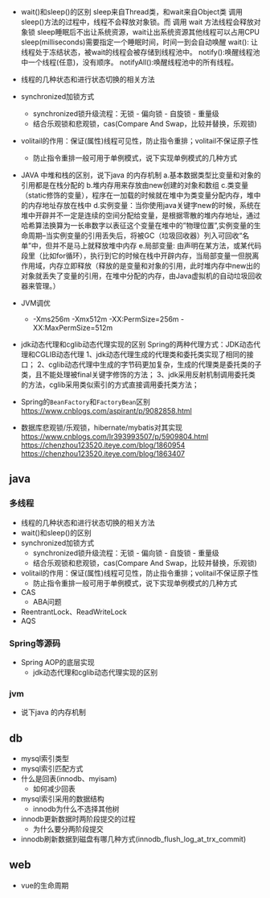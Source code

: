 

- wait()和sleep()的区别
sleep来自Thread类，和wait来自Object类
调用sleep()方法的过程中，线程不会释放对象锁。而 调用 wait 方法线程会释放对象锁
sleep睡眠后不出让系统资源，wait让出系统资源其他线程可以占用CPU
sleep(milliseconds)需要指定一个睡眠时间，时间一到会自动唤醒
wait(): 让线程处于冻结状态，被wait的线程会被存储到线程池中。
notify():唤醒线程池中一个线程(任意)，没有顺序。
notifyAll():唤醒线程池中的所有线程。

- 线程的几种状态和进行状态切换的相关方法

- synchronized加锁方式
    - synchronized锁升级流程：无锁 - 偏向锁 - 自旋锁 - 重量级
    - 结合乐观锁和悲观锁，cas(Compare And Swap，比较并替换，乐观锁)
- volitail的作用：保证(属性)线程可见性，防止指令重排；volitail不保证原子性
    - 防止指令重排一般可用于单例模式，说下实现单例模式的几种方式


- JAVA 中堆和栈的区别，说下java 的内存机制
a.基本数据类型比变量和对象的引用都是在栈分配的
b.堆内存用来存放由new创建的对象和数组
c.类变量（static修饰的变量），程序在一加载的时候就在堆中为类变量分配内存，堆中的内存地址存放在栈中
d.实例变量：当你使用java关键字new的时候，系统在堆中开辟并不一定是连续的空间分配给变量，是根据零散的堆内存地址，通过哈希算法换算为一长串数字以表征这个变量在堆中的”物理位置”,实例变量的生命周期–当实例变量的引用丢失后，将被GC（垃圾回收器）列入可回收“名单”中，但并不是马上就释放堆中内存
e.局部变量: 由声明在某方法，或某代码段里（比如for循环），执行到它的时候在栈中开辟内存，当局部变量一但脱离作用域，内存立即释放（释放的是变量和对象的引用，此时堆内存中new出的对象就丢失了变量的引用，在堆中分配的内存，由Java虚拟机的自动垃圾回收器来管理。）

- JVM调优
    - -Xms256m -Xmx512m -XX:PermSize=256m -XX:MaxPermSize=512m


- jdk动态代理和cglib动态代理实现的区别
Spring的两种代理方式：JDK动态代理和CGLIB动态代理
1、jdk动态代理生成的代理类和委托类实现了相同的接口；
2、cglib动态代理中生成的字节码更加复杂，生成的代理类是委托类的子类，且不能处理被final关键字修饰的方法；
3、jdk采用反射机制调用委托类的方法，cglib采用类似索引的方式直接调用委托类方法；

- Spring的`BeanFactory`和`FactoryBean`区别 https://www.cnblogs.com/aspirant/p/9082858.html


- 数据库悲观锁/乐观锁，hibernate/mybatis对其实现
https://www.cnblogs.com/lr393993507/p/5909804.html
https://chenzhou123520.iteye.com/blog/1860954
https://chenzhou123520.iteye.com/blog/1863407

## java

### 多线程

- 线程的几种状态和进行状态切换的相关方法
- wait()和sleep()的区别
- synchronized加锁方式
    - synchronized锁升级流程：无锁 - 偏向锁 - 自旋锁 - 重量级
    - 结合乐观锁和悲观锁，cas(Compare And Swap，比较并替换，乐观锁)
- volitail的作用：保证(属性)线程可见性，防止指令重排；volitail不保证原子性
    - 防止指令重排一般可用于单例模式，说下实现单例模式的几种方式
- CAS
    - ABA问题
- ReentrantLock、ReadWriteLock
- AQS

### Spring等源码

- Spring AOP的底层实现
    - jdk动态代理和cglib动态代理实现的区别

### jvm

- 说下java 的内存机制

## db

- mysql索引类型
- mysql索引匹配方式
- 什么是回表(innodb、myisam)
	- 如何减少回表
- mysql索引采用的数据结构
	- innodb为什么不选择其他树
- innodb更新数据时两阶段提交的过程
	- 为什么要分两阶段提交
- innodb刷新数据到磁盘有哪几种方式(innodb_flush_log_at_trx_commit)

## web

- vue的生命周期

